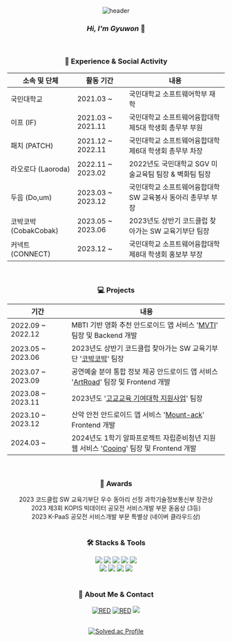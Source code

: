 <div align='center'>

  ![header](https://capsule-render.vercel.app/api?type=waving&color=0:a82da8,100:da8f00&height=230&section=header&text=GyuwonSong&fontAlign=70&fontAlignY=40&fontSize=50&fontColor=ffffff)

</div>

<h3 align='center'>
  <em> Hi, I'm Gyuwon </em> 🙌
  </h3>

<br/>

<h3 align='center'>🏫 Experience & Social Activity</h3>

<div align='center'>
  
|소속 및 단체|활동 기간|내용|
|---|---|---|
|국민대학교|2021.03 ~|국민대학교 소프트웨어학부 재학|
|이프 (IF)|2021.03 ~ 2021.11|국민대학교 소프트웨어융합대학 제5대 학생회 총무부 부원|
|패치 (PATCH)|2021.12 ~ 2022.11|국민대학교 소프트웨어융합대학 제6대 학생회 총무부 차장|　　　　
|라오로다 (Laoroda)|2022.11 ~ 2023.02|2022년도 국민대학교 SGV 미술교육팀 팀장 & 벽화팀 팀장|
|두음 (Do,um)|2023.03 ~ 2023.12|국민대학교 소프트웨어융합대학 SW 교육봉사 동아리 총무부 부장|
|코박코박 (CobakCobak)|2023.05 ~ 2023.06|2023년도 상반기 코드클럽 찾아가는 SW 교육기부단 팀장|
|커넥트 (CONNECT)|2023.12 ~|국민대학교 소프트웨어융합대학 제8대 학생회 홍보부 부장|

</div>

<br/>

<h3 align='center'>💻 Projects</h3>

<div align='center'>

| 기간 | 내용 |
| --- | --- |
| 2022.09 ~ 2022.12　|MBTI 기반 영화 추천 안드로이드 앱 서비스 '<a href="https://github.com/gyuwonsong/KMU-MVTI.git">MVTI</a>' 팀장 및 Backend 개발|
| 2023.05 ~ 2023.06　|2023년도 상반기 코드클럽 찾아가는 SW 교육기부단 '<a href="https://github.com/gyuwonsong/CodeClub-CobakCobak.git">코박코박</a>' 팀장|
| 2023.07 ~ 2023.09　|공연예술 분야 통합 정보 제공 안드로이드 앱 서비스 '<a href="https://github.com/gyuwonsong/ArtRoad.git">ArtRoad</a>' 팀장 및 Frontend 개발|
| 2023.08 ~ 2023.11　|2023년도 '<a href="https://github.com/gyuwonsong/KMU-HighSchoolSupportProject.git">고교교육 기여대학 지원사업</a>' 팀장|
| 2023.10 ~ 2023.12　|산악 안전 안드로이드 앱 서비스 '<a href="https://github.com/gyuwonsong/Mount-ack.git">Mount-ack</a>' Frontend 개발|
| 2024.03 ~　|2024년도 1학기 알파프로젝트 자립준비청년 지원 웹 서비스 '<a href="https://github.com/cooing-kmu/cooing-frontend">Cooing</a>' 팀장 및 Frontend 개발|

</div>

<br/>

<h3 align='center'>🥇 Awards</h3>
<div align='center'>
<d> 2023 코드클럽 SW 교육기부단 우수 동아리 선정 과학기술정보통신부 장관상 </d>
<br/>
<d> 2023 제3회 KOPIS 빅데이터 공모전 서비스개발 부문 돋움상 (3등)</d>
<br/>
<d> 2023 K-PaaS 공모전 서비스개발 부문 특별상 (네이버 클라우드상)</d>
</div>

<br/>

<h3 align='center'>🛠️ Stacks & Tools</h3>
<div align='center'>
  <img src="https://img.shields.io/badge/React-61DAFB?style=flat-square&logo=React&logoColor=black"/>
  <img src="https://img.shields.io/badge/JavaScript-F7DF1E?style=flat-square&logo=javascript&logoColor=black"/>
  <img src="https://img.shields.io/badge/HTML-E34F26?style=flat-square&logo=html5&logoColor=white"/>
  <img src="https://img.shields.io/badge/CSS-1572B6?style=flat-square&logo=css3&logoColor=white"/>
  <img src="https://img.shields.io/badge/MySQL-4479A1?style=flat-square&logo=MySQL&logoColor=white"/>
</div>
<div align='center'>
  <img src="https://img.shields.io/badge/Flutter-02569B?style=flat-square&logo=flutter&logoColor=white"/>
  <img src="https://img.shields.io/badge/Visual Studio Code-007ACC?style=flat-square&logo=Visual Studio Code&logoColor=white"/>
  <img src="https://img.shields.io/badge/Android Studio-3DDC84?style=flat-square&logo=Android Studio&logoColor=white"/>
  <img src="https://img.shields.io/badge/WebStorm-000000?style=flat-square&logo=WebStorm&logoColor=white"/>
</div>

<br/>

</div>
<h3 align='center'>🐰 About Me & Contact</h3>
<div align='center'>
  <a href="https://github.com/gyuwonsong/"><img alt="RED" src ="https://img.shields.io/badge/GitHub-181717?style=flat-square&logo=GitHub&logoColor=white"/></a>
  <a href="https://velog.io/@july22/"><img alt="RED" src ="https://img.shields.io/badge/Velog-20C997?style=flat-square&logo=velog&logoColor=white"/></a>
  <a href="mailto:gyuwon0722@kookmin.ac.kr"><img src="https://img.shields.io/badge/Gmail-E34F26?style=flat-square&logo=Gmail&logoColor=white&link=mailto:gyuwon0722@kookmin.ac.kr"/></a>
</div>

<br/>

<div align='center'>
  
[![Solved.ac Profile](http://mazassumnida.wtf/api/v2/generate_badge?boj=gyuwon0722)](https://solved.ac/gyuwon0722/) 

</div>
